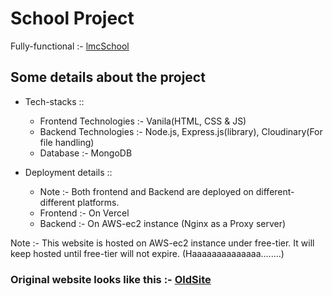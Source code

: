 # School Project
Fully-functional :-  [lmcSchool](https://www.lmceduhub.in/)

## Some details about the project

- Tech-stacks :: 
  - Frontend Technologies :- Vanila(HTML, CSS & JS)
  - Backend Technologies :- Node.js, Express.js(library), Cloudinary(For file handling)
  - Database :- MongoDB

- Deployment details ::
  - Note :- Both frontend and Backend are deployed on different-different platforms.
  - Frontend :- On Vercel
  - Backend :- On AWS-ec2 instance (Nginx as a Proxy server)

Note :- This website is hosted on AWS-ec2 instance under free-tier. It will keep hosted until free-tier will not expire.  (Haaaaaaaaaaaaaa........)

### Original website looks like this :- [OldSite](https://lmcpatna.in/)
